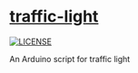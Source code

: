 # [traffic-light]()

[![LICENSE](https://img.shields.io/badge/license-MIT-lightgrey.svg)](https://github.com/viduxsh/Image-to-ASCII/blob/main/LICENSE)

 An Arduino script for traffic light